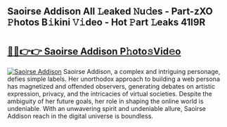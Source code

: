 ## Saoirse Addison All 𝙻eaked 𝙽u𝚍es - Part-zXO 𝙿hotos B𝚒kini 𝚅𝚒deo - Hot 𝙿art 𝙻eaks 41I9R

# <h2><a href="http://ld5nb3n.urlbe.top/?page=Saoirse+Addison">🔗🔗👉👉 Saoirse Addison P𝚑oto𝚜Vid𝚎o</a></h2>

[![Saoirse Addison](https://i.imgur.com/eBuTRDB.gif)](http://ld5nb3n.urlbe.top/?page=Saoirse+Addison)
Saoirse Addison, a complex and intriguing personage, defies simple labels. Her unorthodox approach to building a web persona has magnetized and offended observers, generating debates on artistic expression, privacy, and the intricacies of virtual societies. Despite the ambiguity of her future goals, her role in shaping the online world is undeniable. With an unwavering spirit and undeniable allure, Saoirse Addison reach in the digital universe is boundless.
